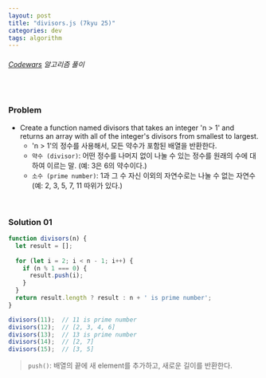 ```yaml
---
layout: post
title: "divisors.js (7kyu 25)"
categories: dev
tags: algorithm
---
```


###### [Codewars](https://www.codewars.com) 알고리즘 풀이

<br>

### Problem

- Create a function named divisors that takes an integer 'n > 1' and returns an array with all of the integer's divisors from smallest to largest.
  - 'n > 1'의 정수를 사용해서, 모든 약수가 포함된 배열을 반환한다.
  - `약수 (divisor)`: 어떤 정수를 나머지 없이 나눌 수 있는 정수를 원래의 수에 대하여 이르는 말. (예: 3은 6의 약수이다.)
  - `소수 (prime number)`: 1과 그 수 자신 이외의 자연수로는 나눌 수 없는 자연수 (예: 2, 3, 5, 7, 11 따위가 있다.)

<br>

### Solution 01

```js
function divisors(n) {
  let result = [];
  
  for (let i = 2; i < n - 1; i++) {
    if (n % 1 === 0) {
      result.push(i);
    }
  }
  return result.length ? result : n + ' is prime number';
}

divisors(11);  // 11 is prime number
divisors(12);  // [2, 3, 4, 6]
divisors(13);  // 13 is prime number
divisors(14);  // [2, 7]
divisors(15);  // [3, 5]
```

> `push()`: 배열의 끝에 새 element를 추가하고, 새로운 길이를 반환한다.

<br>

<br>